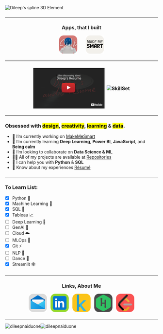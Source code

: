 <img src="https://readme-typing-svg.herokuapp.com?font=Indie+Flower&size=50&duration=3000&pause=1000&color=F23D3D&width=1000&height=100&lines=Namaste+🙏+This+is+Dileep+Sai+Naidu+Patcha." alt="Dileep's spline 3D Element"/>

###
---
<h3 align="center">Apps, that I built</h3>
<p align="center">
  <a href="https://dn-shovi.streamlit.app/" target="_blank" ><img align="center" src="https://github.com/dileepNaiduOne/ShoVi-summarize_the_video/blob/main/logo.png" alt="Shovi" height="60" width="60" /></a>&nbsp;&nbsp;&nbsp;&nbsp;&nbsp;&nbsp;
  <a href="https://make-me-smart.vercel.app/" target="_blank"><img align="center" src="https://github.com/dileepNaiduOne/MakeMeSmart/blob/main/logo.png" alt="MakeMeSmart" height="60" width="60" /></a>
</p>

###
---
<h3 align="center">
<a href="https://youtu.be/F6NLZsnwjJE" target="_blank" ><img align="center" src="https://github.com/dileepNaiduOne/icons/blob/main/Screenshot%202024-11-12%20172034.png" alt="Thumbnail" height="133" width="235" /></a>&nbsp;
<img align="center" src="https://github.com/user-attachments/assets/2110b58c-8ef7-450d-bc3b-0a13b245c42f" alt="SkillSet" height="133" width="565" />
</h3>

###
---

### Obsessed with <mark>design</mark>, <mark>creativity</mark>, <mark>learning</mark> & <mark>data</mark>.

<ul>
  <li>🔭 I’m currently working on <a href="https://github.com/dileepNaiduOne/MakeMeSmart"> MakeMeSmart </a></li>
  <li>🌱 I’m currently learning <strong>Deep Learning</strong>, <strong>Power BI</strong>,  <strong>JavaScript</strong>, and <strong>Being calm</strong></li>
  <li>👯 I’m looking to collaborate on <strong>Data Science & ML</strong></li>
  <li>👨‍💻 All of my projects are available at <a href="https://github.com/dileepNaiduOne?tab=repositories"> Repositories </a></li>
  <li>💬 I can help you with <strong>Python</strong> & <strong>SQL</strong></li>
  <li>📄 Know about my experiences <a href="https://drive.google.com/file/d/1ho5zgRe-ApYnaegkzqwJWxD4XeTUqnCv/view?usp=drive_link"> Résumé </a></li>
</ul>

###
---

<!-- Emojies shortcut codes : https://gist.github.com/rxaviers/7360908 -->


<h3 align="left">To Learn List:</h3>

- [x] Python :snake:
- [x] Machine Learning :bicyclist:
- [x] SQL :scroll:
- [x] Tableau :chart_with_upwards_trend:
- [ ] Deep Learning :horse_racing:
- [ ] GenAI :moyai:
- [ ] Cloud ☁️
- [ ] MLOps 🤖
- [x] Git ⚡
- [ ] NLP 🗽
- [ ] Dance 🕺
- [x] Streamlit 🕸️

###
---

<h3 align="center">Links, About Me</h3>
<p align="center">
  <a href="mailto:dile2107@gmail.com?subject=Dileep%20Naidu%2C%20I%20saw%20your%20profile%20on%20Github..." target="blank"><img align="center" src="https://github.com/dileepNaiduOne/icons/blob/main/maile.png" alt="dileepnaidu" height="60" width="60" /></a>&nbsp&nbsp;
  <a href="https://linkedin.com/in/dileepnaidu" target="blank"><img align="center" src="https://github.com/dileepNaiduOne/icons/blob/main/linkedin.png" alt="linkedin" height="60" width="60" /></a>&nbsp&nbsp;
  <a href="https://kaggle.com/dileeppatchaone" target="blank"><img align="center" src="https://github.com/dileepNaiduOne/icons/blob/main/kaagle.png" alt="kaggle" height="60" width="60" /></a>&nbsp&nbsp;
  <a href="https://www.hackerrank.com/dileepnaidu" target="blank"><img align="center" src="https://github.com/dileepNaiduOne/icons/blob/main/hr.png" alt="hackerrank" height="60" width="60" /></a>&nbsp&nbsp;
  <a href="https://www.leetcode.com/dileepnaiduone" target="blank"><img align="center" src="https://github.com/dileepNaiduOne/icons/blob/main/leetcode.png" alt="leetcode" height="60" width="60" /></a>
</p>


###
---




<p><img align="left" src="https://github-readme-stats.vercel.app/api/top-langs?username=dileepnaiduone&show_icons=true&theme=gruvbox&title_color=45099f&text_color=313030&bg_color=f2f2f2&hide_border=false&locale=en&layout=compact" alt="dileepnaiduone" /></p>

<p><img align="left" src="https://github-readme-streak-stats.herokuapp.com/?user=dileepnaiduone&" alt="dileepnaiduone" /></p>
